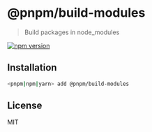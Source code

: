 # @pnpm/build-modules

> Build packages in node_modules

<!--@shields('npm')-->
[![npm version](https://img.shields.io/npm/v/@pnpm/build-modules.svg)](https://www.npmjs.com/package/@pnpm/build-modules)
<!--/@-->

## Installation

```sh
<pnpm|npm|yarn> add @pnpm/build-modules
```

## License

MIT
